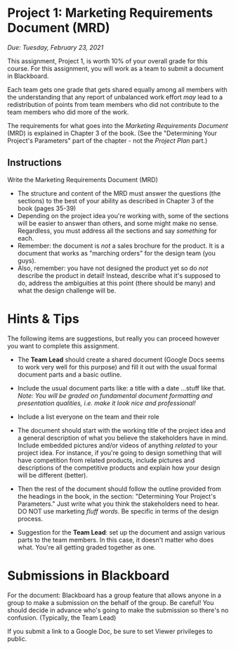 # Project 1: Marketing Requirements Document (MRD)

*Due: Tuesday, February 23, 2021*

This assignment, Project 1, is worth 10% of your overall grade for this course.  For this assignment, you will work as a team to submit a document in Blackboard.  

Each team gets one grade that gets shared equally among all members with the understanding that any report of unbalanced work effort *may* lead to a redistribution of points from team members who did not contribute to the team members who did more of the work.

The requirements for what goes into the *Marketing Requirements Document* (MRD) is explained in Chapter 3 of the book.  (See the "Determining Your Project's Parameters" part of the chapter - not the *Project Plan* part.)

## Instructions

Write the Marketing Requirements Document (MRD)

- The structure and content of the MRD must answer the questions (the sections) to the best of your ability as described in Chapter 3 of the book (pages 35-39)
- Depending on the project idea you're working with, some of the sections will be easier to answer than others, and some might make no sense.  Regardless, you must address all the sections and say *something* for each.
- Remember: the document is *not* a sales brochure for the product.  It is a document that works as "marching orders" for the design team (you guys).
- Also, remember: you have not designed the product yet so do *not* describe the product in detail!  Instead, describe what it's supposed to do, address the ambiguities at this point (there should be many) and what the design challenge will be.

# Hints & Tips

The following items are suggestions, but really you can proceed however you want to complete this assignment.

- The **Team Lead** should create a shared document (Google Docs seems to work very well for this purpose) and fill it out with the usual formal document parts and a basic outline.
- Include the usual document parts like: a title with a date …stuff like that.  *Note: You will be graded on fundamental document formatting and presentation qualities, i.e. make it look nice and professional!*
- Include a list everyone on the team and their role
- The document should start with the working title of the project idea and a general description of what you believe the stakeholders have in mind.   Include embedded pictures and/or videos of anything *related* to your project idea. For instance, if you're going to design something that will have competition from related products, include pictures and descriptions of the competitive products and explain how your design will be different (better).

- Then the rest of the document should follow the outline provided from the headings in the book, in the section: "Determining Your Project's Parameters."  Just write what you think the stakeholders need to hear.  DO NOT use marketing *fluff words*.  Be specific in terms of the design process. 
- Suggestion for the **Team Lead**: set up the document and assign various parts to the team members.  In this case, it doesn't matter who does what.  You're all getting graded together as one.  


# Submissions in Blackboard

For the document: Blackboard has a group feature that allows anyone in a group to make a submission on the behalf of the group. Be careful!  You should decide in advance who's going to make the submission so there's no confusion.  (Typically, the Team Lead)

If you submit a link to a Google Doc, be sure to set Viewer privileges to public.
